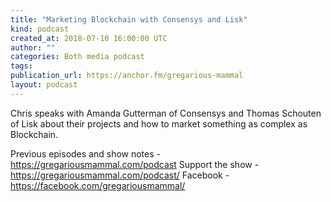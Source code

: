 ```yaml
---
title: "Marketing Blockchain with Consensys and Lisk"
kind: podcast
created_at: 2018-07-10 16:00:00 UTC
author: ""
categories: Both media podcast
tags: 
publication_url: https://anchor.fm/gregarious-mammal
layout: podcast
---
```

Chris speaks with Amanda Gutterman of Consensys and Thomas Schouten of Lisk about their projects and how to market something as complex as Blockchain.

Previous episodes and show notes - https://gregariousmammal.com/podcast
Support the show - https://gregariousmammal.com/podcast/
Facebook - https://facebook.com/gregariousmammal/
